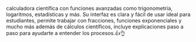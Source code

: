 
 calculadora científica con funciones avanzadas como trigonometría, logaritmos, estadísticas y más. Su interfaz es clara y fácil de usar
 ideal para estudiantes, permite trabajar con fracciones, funciones exponenciales y mucho más
 además de cálculos científicos, incluye explicaciones paso a paso para ayudarte a entender los procesos.👍👌
